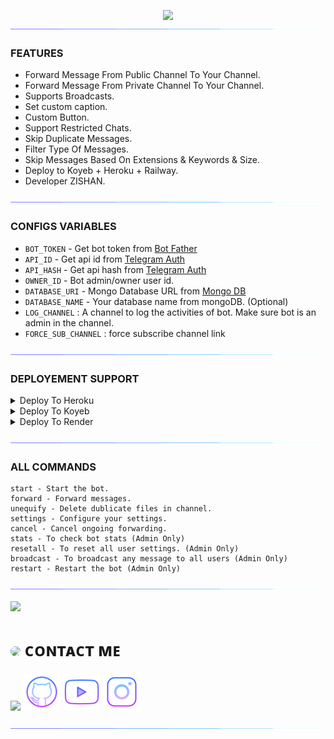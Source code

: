 <p align="center">
<img src="https://graph.org/file/e223aea8aca83e99162bb.jpg"/>
<img src="https://github.com/AnonymousX1025/AnonymousX1025/blob/master/resources/hr.gif"/>

### FEATURES
 - Forward Message From Public Channel To Your Channel.
 - Forward Message From Private Channel To Your Channel.
 - Supports Broadcasts.
 - Set custom caption.
 - Custom Button.
 - Support Restricted Chats.
 - Skip Duplicate Messages.
 - Filter Type Of Messages.
 - Skip Messages Based On Extensions & Keywords & Size.
 - Deploy to Koyeb + Heroku + Railway.
 - Developer ZISHAN.

<img src="https://github.com/AnonymousX1025/AnonymousX1025/blob/master/resources/hr.gif"/>


### CONFIGS VARIABLES

* `BOT_TOKEN` - Get bot token from <a href="https://t.me/BotFather" target="/blank">Bot Father</a>
* `API_ID` - Get api id from <a href="https://my.telegram.org" target="/blank">Telegram Auth</a>
* `API_HASH` - Get api hash from <a href="https://my.telegram.org" target="/blank">Telegram Auth</a>
* `OWNER_ID` - Bot admin/owner user id.
* `DATABASE_URI` - Mongo Database URL from <a href="https://cloud.mongodb.com" target="/blank">Mongo DB</a>
* `DATABASE_NAME` - Your database name from mongoDB. (Optional)
* `LOG_CHANNEL` : A channel to log the activities of bot. Make sure bot is an admin in the channel.
* `FORCE_SUB_CHANNEL` : force subscribe channel link

<img src="https://github.com/AnonymousX1025/AnonymousX1025/blob/master/resources/hr.gif"/>



### DEPLOYEMENT SUPPORT

<details><summary>Deploy To Heroku</summary>
<p>
<br>
<a href="https://heroku.com/deploy?template=https://github.com/Jisshubot/Jisshu-forward-bot">
  <img src="https://www.herokucdn.com/deploy/button.svg" alt="Deploy">
</a>
</p>
</details>
<details><summary>Deploy To Koyeb</summary>
<br>
  
[![Deploy to Koyeb](https://www.koyeb.com/static/images/deploy/button.svg)](https://app.koyeb.com/deploy?type=git&repository=github.com/Jisshubot/Jisshu-forward-bot&branch=main&name=Jisshu-forward-bot)
</details>

<details><summary>Deploy To Render</summary>

<br>
<a href="https://render.com/deploy?repo=https://github.com/Jisshubot/Jisshu-forward-bot">
<img src="https://render.com/images/deploy-to-render-button.svg" alt="Deploy to Render">
</a>
</details>

[<img src="https://github.com/AnonymousX1025/AnonymousX1025/blob/master/resources/hr.gif"/>](https://github.com/Jisshubot)


### ALL COMMANDS

```
start - Start the bot.
forward - Forward messages.
unequify - Delete dublicate files in channel.
settings - Configure your settings.
cancel - Cancel ongoing forwarding.
stats - To check bot stats (Admin Only)
resetall - To reset all user settings. (Admin Only)
broadcast - To broadcast any message to all users (Admin Only)
restart - Restart the bot (Admin Only)
```

[<img src="https://github.com/AnonymousX1025/AnonymousX1025/blob/master/resources/hr.gif"/>](https://github.com/Jisshubot)

<img src="https://github.com/Jisshubot/Jisshubot/blob/master/resources/hr.gif"/>
<h1> <img src="https://graph.org/file/9b3bac6be700d65e96c7b.jpg" width="70px" style="border-radius: 50%"> ᴄᴏɴᴛᴀᴄᴛ ᴍᴇ </h1>
  
[<img src="https://raw.githubusercontent.com/Jisshubot/Jisshubot/master/resources/telegram_icon.png" width="60px">](https://telegram.im/@JISSHU_BOTS) [<img src="https://raw.githubusercontent.com/AnonymousX1025/AnonymousX1025/master/resources/github_icon.png" width="60px">](https://github.com/Jisshubot) [<img src="https://raw.githubusercontent.com/AnonymousX1025/AnonymousX1025/master/resources/youtube_icon.png" width="60px">](https://www.youtube.com/@JISSHU-BOTS) [<img src="https://github.com/AnonymousX1025/AnonymousX1025/blob/master/resources/insta_icon.png" width="60px">](https://instagram.com/Zishan_khan565)

[<img src="https://github.com/AnonymousX1025/AnonymousX1025/blob/master/resources/hr.gif"/>](https://github.com/Jisshubot)

